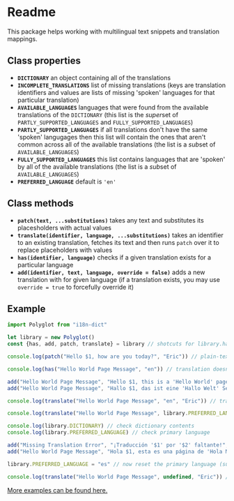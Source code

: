 # Readme

This package helps working with multilingual text snippets and translation mappings.

## Class properties

- **`DICTIONARY`** an object containing all of the translations
- **`INCOMPLETE_TRANSLATIONS`** list of missing translations (keys are translation identifiers and values are lists of missing 'spoken' languages for that particular translation)
- **`AVAILABLE_LANGUAGES`** languages that were found from the available translations of the `DICTIONARY` (this list is the *super*set of `PARTLY_SUPPORTED_LANGUAGES` and `FULLY_SUPPORTED_LANGUAGES`)
- **`PARTLY_SUPPORTED_LANGUAGES`** if all translations don't have the same 'spoken' langugages then this list will contain the ones that aren't common across all of the available translations (the list is a *sub*set of `AVAILABLE_LANGUAGES`)
- **`FULLY_SUPPORTED_LANGUAGES`** this list contains languages that are 'spoken' by all of the available translations (the list is a *sub*set of `AVAILABLE_LANGUAGES`)
- **`PREFERRED_LANGUAGE`** default is `'en'`

## Class methods

- **`patch(text, ...substitutions)`** takes any text and substitutes its placesholders with actual values
- **`translate(identifier, language, ...substitutions)`** takes an identifier to an existing translation, fetches its text and then runs `patch` over it to replace placeholders with values
- **`has(identifier, language)`** checks if a given translation exists for a particular language
- **`add(identifier, text, language, override = false)`** adds a new translation with for given language (if a translation exists, you may use `override = true` to forcefully override it)

## Example

```js
import Polyglot from "i18n-dict"

let library = new Polyglot()
const {has, add, patch, translate} = library // shotcuts for library.has, library.add, library.patch, library.translate

console.log(patch("Hello $1, how are you today?", "Eric")) // plain-text usage

console.log(has("Hello World Page Message", "en")) // translation doesn't exist yet

add("Hello World Page Message", "Hello $1, this is a 'Hello World' page.", "en") // add english translation
add("Hello World Page Message", "Hallo $1, das ist eine 'Hallo Welt' Seite.", "de") // add german translation

console.log(translate("Hello World Page Message", "en", "Eric")) // translated text usage

console.log(translate("Hello World Page Message", library.PREFERRED_LANGUAGE, "Eric")) // try using primary language (exactly same result as previous line because primary language is "en" by default)

console.log(library.DICTIONARY) // check dictionary contents
console.log(library.PREFERRED_LANGUAGE) // check primary language

add("Missing Translation Error", "¡Traducción '$1' por '$2' faltante!", "es") // add missing spanish translation for existing dictionary entries
add("Hello World Page Message", "Hola $1, esta es una página de 'Hola Mundo'.", "es") // add spanish translation to our new translation too

library.PREFERRED_LANGUAGE = "es" // now reset the primary language (success)

console.log(translate("Hello World Page Message", undefined, "Eric")) // setting language to 'undefined' is exactly the same as using PREFERRED_LANGUAGE (as shown in example above), this time the translated test is spanish, because we changed the primary language
```

[More examples can be found here.](./example)
